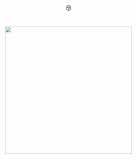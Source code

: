 ### <p align=center>  ㋡ 
 <br>
 <p align=center><img src= "" heigth="300" width="400">
 </center>
 </center>

